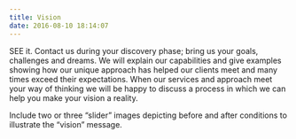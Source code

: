```yaml
---
title: Vision
date: 2016-08-10 18:14:07
---
```


<p class="lead">SEE it. Contact us during your discovery phase; bring us your goals, challenges and dreams. We will explain our capabilities and give examples showing how our unique approach has helped our clients meet and many times exceed their expectations. When our services and approach meet your way of thinking we will be happy to discuss a process in which we can help you make your vision a reality.</p>

<p class="indigo">Include two or three “slider” images depicting before and after conditions to illustrate the “vision” message.</p>

